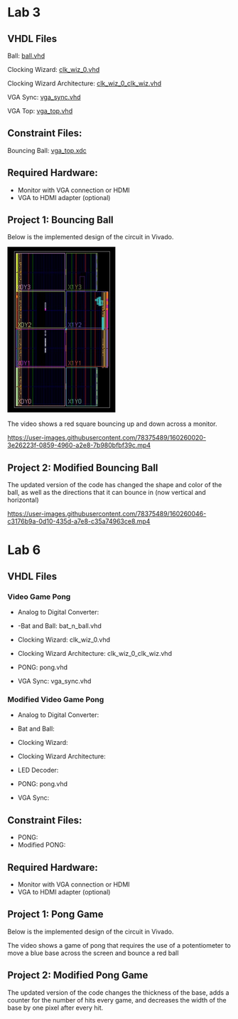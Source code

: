 # Lab 3

## VHDL Files
Ball: [ball.vhd](https://github.com/andrewshamis/CPE-487/blob/main/Homework_5/ball.vhd)

Clocking Wizard: [clk_wiz_0.vhd](https://github.com/andrewshamis/CPE-487/blob/main/Homework_5/clk_wiz_0.vhd)

Clocking Wizard Architecture: [clk_wiz_0_clk_wiz.vhd](https://github.com/andrewshamis/CPE-487/blob/main/Homework_5/clk_wiz_0_clk_wiz.vhd)

VGA Sync: [vga_sync.vhd](https://github.com/andrewshamis/CPE-487/blob/main/Homework_5/vga_sync.vhd)

VGA Top: [vga_top.vhd](https://github.com/andrewshamis/CPE-487/blob/main/Homework_5/vga_top.vhd)


## Constraint Files:
Bouncing Ball: [vga_top.xdc](https://github.com/andrewshamis/CPE-487/blob/main/Homework_5/vga_top.xdc)

## Required Hardware:
- Monitor with VGA connection or HDMI
- VGA to HDMI adapter (optional)

## Project 1: Bouncing Ball

Below is the implemented design of the circuit in Vivado.

![Implemented Design](https://github.com/andrewshamis/CPE-487/blob/main/Homework_5/Implemented_Design.jpg)

The video shows a red square bouncing up and down across a monitor.

https://user-images.githubusercontent.com/78375489/160260020-3e26223f-0859-4960-a2e8-7b980bfbf39c.mp4

## Project 2: Modified Bouncing Ball

The updated version of the code has changed the shape and color of the ball, as well as the directions that it can bounce in (now vertical and horizontal)

https://user-images.githubusercontent.com/78375489/160260046-c3176b9a-0d10-435d-a7e8-c35a74963ce8.mp4

# Lab 6

## VHDL Files

### Video Game Pong

- Analog to Digital Converter:

- -Bat and Ball: bat_n_ball.vhd

- Clocking Wizard: clk_wiz_0.vhd

- Clocking Wizard Architecture: clk_wiz_0_clk_wiz.vhd

- PONG: pong.vhd

- VGA Sync: vga_sync.vhd


### Modified Video Game Pong

- Analog to Digital Converter:

- Bat and Ball:

- Clocking Wizard:

- Clocking Wizard Architecture:

- LED Decoder:

- PONG: pong.vhd

- VGA Sync:


## Constraint Files:
- PONG: 
- Modified PONG:

## Required Hardware:
- Monitor with VGA connection or HDMI
- VGA to HDMI adapter (optional)

## Project 1: Pong Game

Below is the implemented design of the circuit in Vivado.

The video shows a game of pong that requires the use of a potentiometer to move a blue base across the screen and bounce a red ball

## Project 2: Modified Pong Game

The updated version of the code changes the thickness of the base, adds a counter for the number of hits every game, and decreases the width of the base by one pixel after every hit.



  
